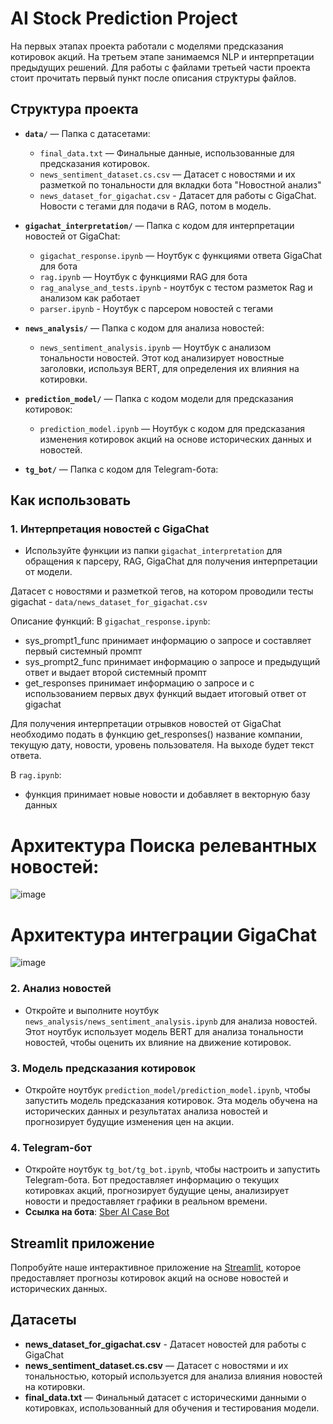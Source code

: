 # AI Stock Prediction Project

На первых этапах проекта работали с моделями предсказания котировок акций. 
На третьем этапе занимаемся NLP и интерпретации предыдущих решений.
Для работы с файлами третьей части проекта стоит прочитать первый пункт после описания структуры файлов.

## Структура проекта

- **`data/`** — Папка с датасетами:
  - `final_data.txt` — Финальные данные, использованные для предсказания котировок.
  - `news_sentiment_dataset.cs.csv` — Датасет с новостями и их разметкой по тональности для вкладки бота "Новостной анализ"
  - `news_dataset_for_gigachat.csv` - Датасет для работы с GigaChat. Новости с тегами для подачи в RAG, потом в модель.

- **`gigachat_interpretation/`** — Папка с кодом для интерпретации новостей от GigaChat:
  - `gigachat_response.ipynb` — Ноутбук с функциями ответа GigaChat для бота
  - `rag.ipynb` — Ноутбук с функциями RAG для бота
  - `rag_analyse_and_tests.ipynb` - ноутбук с тестом разметок Rag и анализом как работает
  - `parser.ipynb` - Ноутбук с парсером новостей с тегами

- **`news_analysis/`** — Папка с кодом для анализа новостей:
  - `news_sentiment_analysis.ipynb` — Ноутбук с анализом тональности новостей. Этот код анализирует новостные заголовки, используя BERT, для определения их влияния на котировки.

- **`prediction_model/`** — Папка с кодом модели для предсказания котировок:
  - `prediction_model.ipynb` — Ноутбук с кодом для предсказания изменения котировок акций на основе исторических данных и новостей.

- **`tg_bot/`** — Папка с кодом для Telegram-бота:

## Как использовать

### 1. Интерпретация новостей с GigaChat
- Используйте функции из папки `gigachat_interpretation` для обращения к парсеру, RAG, GigaChat для получения интерпретации от модели.

Датасет с новостями и разметкой тегов, на котором проводили тесты gigachat - `data/news_dataset_for_gigachat.csv`

Описание функций:
В `gigachat_response.ipynb`:
- sys_prompt1_func принимает информацию о запросе и составляет первый системный промпт
- sys_prompt2_func принимает информацию о запросе и предыдущий ответ и выдает второй системный промпт
- get_responses принимает информацию о запросе и с использованием первых двух функций выдает итоговый ответ от gigachat
  
Для получения интерпретации отрывков новостей от GigaChat необходимо подать в функцию get_responses() название компании, текущую дату, новости, уровень пользователя. На выходе будет текст ответа.

В `rag.ipynb`:
- функция принимает новые новости и добавляет в векторную базу данных


# Архитектура Поиска релевантных новостей:
![image](https://github.com/user-attachments/assets/cc7e287c-5e85-409d-b442-d2159f203a4f)
# Архитектура интеграции GigaChat
![image](https://github.com/user-attachments/assets/aca834b1-dc44-45b8-8760-af62cb60aeaa)




### 2. Анализ новостей
- Откройте и выполните ноутбук `news_analysis/news_sentiment_analysis.ipynb` для анализа новостей. Этот ноутбук использует модель BERT для анализа тональности новостей, чтобы оценить их влияние на движение котировок.

### 3. Модель предсказания котировок
- Откройте ноутбук `prediction_model/prediction_model.ipynb`, чтобы запустить модель предсказания котировок. Эта модель обучена на исторических данных и результатах анализа новостей и прогнозирует будущие изменения цен на акции.

### 4. Telegram-бот
- Откройте ноутбук `tg_bot/tg_bot.ipynb`, чтобы настроить и запустить Telegram-бота. Бот предоставляет информацию о текущих котировках акций, прогнозирует будущие цены, анализирует новости и предоставляет графики в реальном времени.
- **Ссылка на бота**: [Sber AI Case Bot](https://t.me/Sber_ai_case_bot)



## Streamlit приложение
Попробуйте наше интерактивное приложение на [Streamlit](http://5.253.62.232:8501/), которое предоставляет прогнозы котировок акций на основе новостей и исторических данных.

## Датасеты
- **news_dataset_for_gigachat.csv** - Датасет новостей для работы с GigaChat
- **news_sentiment_dataset.cs.csv** — Датасет с новостями и их тональностью, который используется для анализа влияния новостей на котировки.
- **final_data.txt** — Финальный датасет с историческими данными о котировках, использованный для обучения и тестирования модели.

